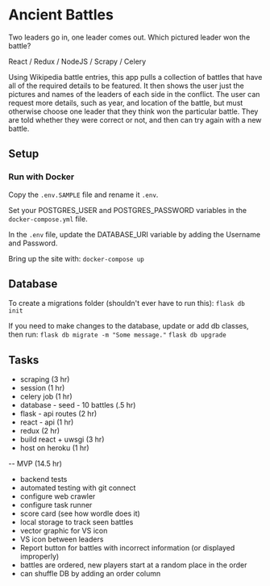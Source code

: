 # Ancient Battles

Two leaders go in, one leader comes out. Which pictured leader won the battle?

React / Redux / NodeJS / Scrapy / Celery

Using Wikipedia battle entries, this app pulls a collection of battles that have all of the required details to be featured. It then shows the user just the pictures and names of the leaders of each side in the conflict. The user can request more details, such as year, and location of the battle, but must otherwise choose one leader that they think won the particular battle. They are told whether they were correct or not, and then can try again with a new battle.

## Setup

### Run with Docker

Copy the `.env.SAMPLE` file and rename it `.env`.

Set your POSTGRES_USER and POSTGRES_PASSWORD variables in the `docker-compose.yml` file.

In the `.env` file, update the DATABASE_URI variable by adding the Username and Password.

Bring up the site with:
`docker-compose up`

## Database

To create a migrations folder (shouldn't ever have to run this):
`flask db init`

If you need to make changes to the database, update or add db classes, then run:
`flask db migrate -m "Some message."`
`flask db upgrade`

## Tasks

- scraping (3 hr)
- session (1 hr)
- celery job (1 hr)
- database - seed - 10 battles (.5 hr)
- flask - api routes (2 hr)
- react - api (1 hr)
- redux (2 hr)
- build react + uwsgi (3 hr)
- host on heroku (1 hr)

-- MVP (14.5 hr)

- backend tests
- automated testing with git connect
- configure web crawler
- configure task runner
- score card (see how wordle does it)
- local storage to track seen battles
- vector graphic for VS icon
- VS icon between leaders
- Report button for battles with incorrect information (or displayed improperly)
- battles are ordered, new players start at a random place in the order
- can shuffle DB by adding an order column
